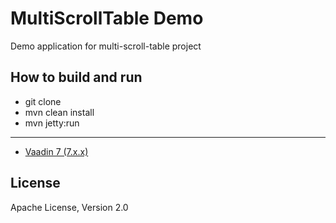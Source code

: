 MultiScrollTable Demo
=====================

Demo application for multi-scroll-table project



How to build and run
--------------------

* git clone <url of the repository>
* mvn clean install
* mvn jetty:run
	  
	
------------

* [Vaadin 7 (7.x.x)](http://vaadin.com)



License
-------

Apache License, Version 2.0

